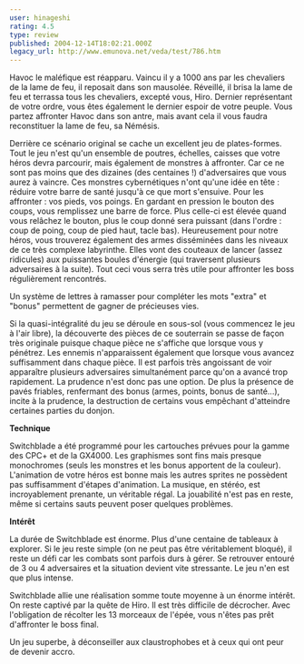 ```yaml
---
user: hinageshi
rating: 4.5
type: review
published: 2004-12-14T18:02:21.000Z
legacy_url: http://www.emunova.net/veda/test/786.htm
---
```

Havoc le maléfique est réapparu. Vaincu il y a 1000 ans par les chevaliers de la lame de feu, il reposait dans son mausolée. Réveillé, il brisa la lame de feu et terrassa tous les chevaliers, excepté vous, Hiro. Dernier représentant de votre ordre, vous êtes également le dernier espoir de votre peuple. Vous partez affronter Havoc dans son antre, mais avant cela il vous faudra reconstituer la lame de feu, sa Némésis.  

  

Derrière ce scénario original se cache un excellent jeu de plates-formes. Tout le jeu n'est qu'un ensemble de poutres, échelles, caisses que votre héros devra parcourir, mais également de monstres à affronter. Car ce ne sont pas moins que des dizaines (des centaines !) d'adversaires que vous aurez à vaincre. Ces monstres cybernétiques n'ont qu'une idée en tête : réduire votre barre de santé jusqu'à ce que mort s'ensuive. Pour les affronter : vos pieds, vos poings. En gardant en pression le bouton des coups, vous remplissez une barre de force. Plus celle-ci est élevée quand vous relâchez le bouton, plus le coup donné sera puissant (dans l'ordre : coup de poing, coup de pied haut, tacle bas). Heureusement pour notre héros, vous trouverez également des armes disséminées dans les niveaux de ce très complexe labyrinthe. Elles vont des couteaux de lancer (assez ridicules) aux puissantes boules d'énergie (qui traversent plusieurs adversaires à la suite). Tout ceci vous serra très utile pour affronter les boss régulièrement rencontrés.  

  

Un système de lettres à ramasser pour compléter les mots "extra" et "bonus" permettent de gagner de précieuses vies.  

  

Si la quasi-intégralité du jeu se déroule en sous-sol (vous commencez le jeu à l'air libre), la découverte des pièces de ce souterrain se passe de façon très originale puisque chaque pièce ne s'affiche que lorsque vous y pénétrez. Les ennemis n'apparaissent également que lorsque vous avancez suffisamment dans chaque pièce. Il est parfois très angoissant de voir apparaître plusieurs adversaires simultanément parce qu'on a avancé trop rapidement. La prudence n'est donc pas une option. De plus la présence de pavés friables, renfermant des bonus (armes, points, bonus de santé...), incite à la prudence, la destruction de certains vous empêchant d'atteindre certaines parties du donjon.  

  

**Technique**  

  

Switchblade a été programmé pour les cartouches prévues pour la gamme des CPC+ et de la GX4000\. Les graphismes sont fins mais presque monochromes (seuls les monstres et les bonus apportent de la couleur). L'animation de votre héros est bonne mais les autres sprites ne possèdent pas suffisamment d'étapes d'animation. La musique, en stéréo, est incroyablement prenante, un véritable régal. La jouabilité n'est pas en reste, même si certains sauts peuvent poser quelques problèmes.  

  

**Intérêt**  

  

La durée de Switchblade est énorme. Plus d'une centaine de tableaux à explorer. Si le jeu reste simple (on ne peut pas être véritablement bloqué), il reste un défi car les combats sont parfois durs à gérer. Se retrouver entouré de 3 ou 4 adversaires et la situation devient vite stressante. Le jeu n'en est que plus intense.  

  

Switchblade allie une réalisation somme toute moyenne à un énorme intérêt. On reste captivé par la quête de Hiro. Il est très difficile de décrocher. Avec l'obligation de récolter les 13 morceaux de l'épée, vous n'êtes pas prêt d'affronter le boss final.  

Un jeu superbe, à déconseiller aux claustrophobes et à ceux qui ont peur de devenir accro.